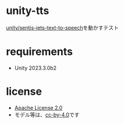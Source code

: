 # unity-tts

[unity/sentis-jets-text-to-speech](https://huggingface.co/unity/sentis-jets-text-to-speech)を動かすテスト

# requirements
* Unity 2023.3.0b2

# license
* [Apache License 2.0](./LICENSE)
* モデル等は、[cc-by-4.0]()です
